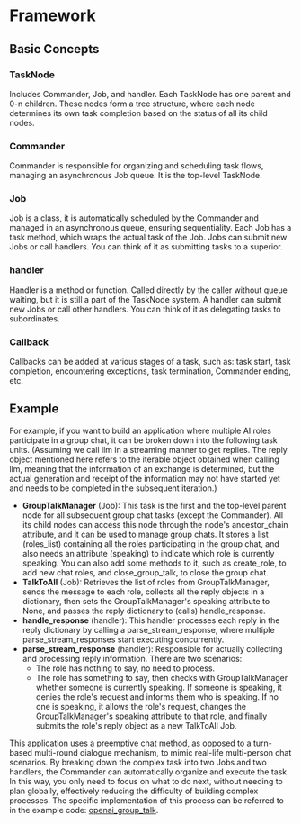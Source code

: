 # Framework

## Basic Concepts

### TaskNode
Includes Commander, Job, and handler. Each TaskNode has one parent and 0-n children.
These nodes form a tree structure, where each node determines its own task completion
based on the status of all its child nodes.

### Commander
Commander is responsible for organizing and scheduling task flows, managing an asynchronous Job queue.
It is the top-level TaskNode.

### Job
Job is a class, it is automatically scheduled by the Commander and managed in an asynchronous queue,
ensuring sequentiality. Each Job has a task method, which wraps the actual task of the Job.
Jobs can submit new Jobs or call handlers. You can think of it as submitting tasks to a superior.

### handler
Handler is a method or function. Called directly by the caller without queue waiting,
but it is still a part of the TaskNode system.
A handler can submit new Jobs or call other handlers.
You can think of it as delegating tasks to subordinates.

### Callback
Callbacks can be added at various stages of a task, such as: task start, task completion,
encountering exceptions, task termination, Commander ending, etc.


## Example

For example, if you want to build an application where multiple AI roles participate in a group chat,
it can be broken down into the following task units. (Assuming we call llm in a streaming manner to get replies.
The reply object mentioned here refers to the iterable object obtained when calling llm,
meaning that the information of an exchange is determined,
but the actual generation and receipt of the information may not have started yet and needs to be completed
in the subsequent iteration.)

- **GroupTalkManager** (Job): This task is the first and the top-level parent node for all subsequent group
  chat tasks (except the Commander). All its child nodes can access this node through the node's ancestor_chain
  attribute, and it can be used to manage group chats. It stores a list (roles_list) containing all the roles
  participating in the group chat, and also needs an attribute (speaking) to indicate which role is currently speaking.
  You can also add some methods to it, such as create_role, to add new chat roles, and close_group_talk,
  to close the group chat.
- **TalkToAll** (Job): Retrieves the list of roles from GroupTalkManager, sends the message to each role,
  collects all the reply objects in a dictionary, then sets the GroupTalkManager's speaking attribute to None,
  and passes the reply dictionary to (calls) handle_response.
- **handle_response** (handler): This handler processes each reply in the reply dictionary by calling a
  parse_stream_response, where multiple parse_stream_responses start executing concurrently.
- **parse_stream_response** (handler): Responsible for actually collecting and processing reply information.
  There are two scenarios:
  - The role has nothing to say, no need to process.
  - The role has something to say, then checks with GroupTalkManager whether someone is currently speaking.
    If someone is speaking, it denies the role's request and informs them who is speaking.
    If no one is speaking, it allows the role's request, changes the GroupTalkManager's speaking attribute to that role,
    and finally submits the role's reply object as a new TalkToAll Job.

This application uses a preemptive chat method, as opposed to a turn-based multi-round dialogue mechanism,
to mimic real-life multi-person chat scenarios. By breaking down the complex task into two Jobs and two handlers,
the Commander can automatically organize and execute the task. In this way, you only need to focus on what to do next,
without needing to plan globally, effectively reducing the difficulty of building complex processes.
The specific implementation of this process can be referred to in the
example code: [openai_group_talk](https://github.com/happyapplehorse/agere/blob/main/examples/openai_group_talk.py).
